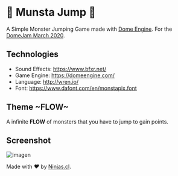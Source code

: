 # 👹 Munsta Jump 👹

A Simple Monster Jumping Game made with [Dome Engine](https://domeengine.com/).
For the [DomeJam March 2020](https://itch.io/jam/domejam).

## Technologies

- Sound Effects: https://www.bfxr.net/
- Game Engine: https://domeengine.com/
- Language: http://wren.io/
- Font: https://www.dafont.com/en/monstapix.font

## Theme ~FLOW~

A infinite **FLOW** of monsters that you have to jump to gain points.

## Screenshot

![imagen](https://user-images.githubusercontent.com/292738/77291810-b6d12500-6cbd-11ea-9ba5-79ca2e5245ee.png)

Made with <i class="fa fa-heart">&#9829;</i> by <a href="http://ninjas.cl" target="_blank">Ninjas.cl</a>.
